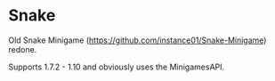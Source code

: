 Snake
=====

Old Snake Minigame (https://github.com/instance01/Snake-Minigame) redone.

Supports 1.7.2 - 1.10 and obviously uses the MinigamesAPI.

